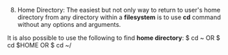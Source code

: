 8. Home Directory:
The easiest but not only way to return to user's home directory from any 
directory within a **filesystem** is to use **cd** command without any options 
and arguments.

It is also possible to use the following to find **home directory**:
$ cd ~
OR
$ cd $HOME
OR
$ cd ~/
